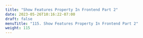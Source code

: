 ```yaml
---
title: "Show Features Property In Frontend Part 2"
date: 2023-05-26T10:16:22-07:00
draft: false
menuTitle: "115. Show Features Property In Frontend Part 2"
weight: 115
---
```


